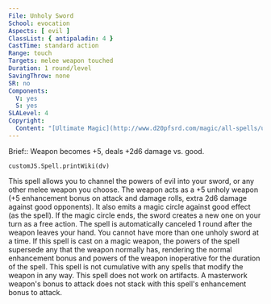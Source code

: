 ```yaml
---
File: Unholy Sword
School: evocation
Aspects: [ evil ]
ClassList: { antipaladin: 4 }
CastTime: standard action
Range: touch
Targets: melee weapon touched
Duration: 1 round/level
SavingThrow: none
SR: no
Components:
  V: yes
  S: yes
SLALevel: 4
Copyright:
  Content: "[Ultimate Magic](http://www.d20pfsrd.com/magic/all-spells/u/unholy-sword)"
---
```

Brief:: Weapon becomes +5, deals +2d6 damage vs. good.

```dataviewjs
customJS.Spell.printWiki(dv)
```

This spell allows you to channel the powers of evil into your sword, or any other melee weapon you choose. The weapon acts as a +5 unholy weapon (+5 enhancement bonus on attack and damage rolls, extra 2d6 damage against good opponents).  It also emits a magic circle against good effect (as the spell). If the magic circle ends, the sword creates a new one on your turn as a free action. The spell is automatically canceled 1 round after the weapon leaves your hand. You cannot have more than one unholy sword at a time.  If this spell is cast on a magic weapon, the powers of the spell supersede any that the weapon normally has, rendering the normal enhancement bonus and powers of the weapon inoperative for the duration of the spell. This spell is not cumulative with any spells that modify the weapon in any way.  This spell does not work on artifacts. A masterwork weapon's bonus to attack does not stack with this spell's enhancement bonus to attack.
